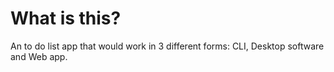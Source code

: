 # What is this?

An to do list app that would work in 3 different forms: CLI, Desktop software and Web app.
